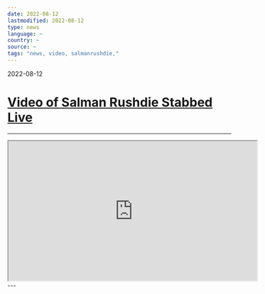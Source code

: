 ```yaml
---
date: 2022-08-12
lastmodified: 2022-08-12
type: news
language: ~
country: ~
source: ~
tags: "news, video, salmanrushdie,"
---
```


2022-08-12

# [Video of Salman Rushdie Stabbed Live](Video%20of%20Salman%20Rushdie%20Stabbed%20Live.md)

---

<iframe id="odysee-iframe" width="560" height="315" src="https://odysee.com/$/embed/salman-rushdie-stabbed-on-stage/17f47cc0d861a5cbe097134fd104841d53949b4a?r=CCTt1QcPbj4ekpRQu6pNgrgzWpSYAhPK" allowfullscreen></iframe>
---
